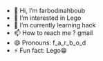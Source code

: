 - 👋 Hi, I’m farbodmahboub
- 👀 I’m interested in Lego 
- 🌱 I’m currently learning hack 
- 📫 How to reach me ? gmail
- 😄 Pronouns: f_a_r_b_o_d
- ⚡ Fun fact: Lego😁

<!---
farbodmahboub/farbodmahboub is a ✨ special ✨ repository because its `README.md` (this file) appears on your GitHub profile.
You can click the Preview link to take a look at your changes.
--->
